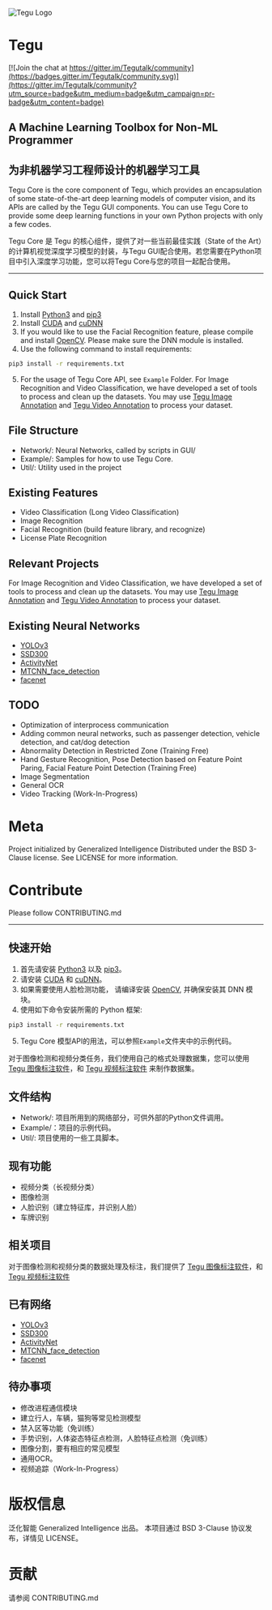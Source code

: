 ![Tegu Logo](https://s2.ax1x.com/2019/01/30/kl6rzF.jpg)
# Tegu

[![Join the chat at https://gitter.im/Tegutalk/community](https://badges.gitter.im/Tegutalk/community.svg)](https://gitter.im/Tegutalk/community?utm_source=badge&utm_medium=badge&utm_campaign=pr-badge&utm_content=badge)

## A Machine Learning Toolbox for Non-ML Programmer
## 为非机器学习工程师设计的机器学习工具

Tegu Core is the core component of Tegu, which provides an encapsulation of some state-of-the-art deep learning models of computer vision, and its APIs are called by the Tegu GUI components. You can use Tegu Core to provide some deep learning functions in your own Python projects with only a few codes.

Tegu Core 是 Tegu 的核心组件，提供了对一些当前最佳实践（State of the Art）的计算机视觉深度学习模型的封装，与Tegu GUI配合使用。若您需要在Python项目中引入深度学习功能，您可以将Tegu Core与您的项目一起配合使用。

---

## Quick Start

1. Install [Python3](https://www.python.org) and [pip3](https://pip.pypa.io/en/stable/installing)
2. Install [CUDA](https://developer.nvidia.com/cuda-downloads) and [cuDNN](https://developer.nvidia.com/cudnn)
3. If you would like to use the Facial Recognition feature, please compile and install [OpenCV](https://opencv.org/). Please make sure the DNN module is installed.
4. Use the following command to install requirements:

```sh
pip3 install -r requirements.txt
```

5. For the usage of Tegu Core API, see `Example` Folder.
For Image Recognition and Video Classification, we have developed a set of tools to process and clean up the datasets. You may use [Tegu Image Annotation](http://www.giai.tech) and [Tegu Video Annotation](http://www.giai.tech) to process your dataset.

## File Structure

* Network/: Neural Networks, called by scripts in GUI/
* Example/: Samples for how to use Tegu Core. 
* Util/: Utility used in the project

## Existing Features

* Video Classification (Long Video Classification)
* Image Recognition
* Facial Recognition (build feature library, and recognize)
* License Plate Recognition

## Relevant Projects

For Image Recognition and Video Classification, we have developed a set of tools to process and clean up the datasets. You may use [Tegu Image Annotation](http://www.giai.tech) and [Tegu Video Annotation](http://www.giai.tech) to process your dataset.

## Existing Neural Networks

* [YOLOv3](https://github.com/qqwweee/keras-yolo3)
* [SSD300](https://github.com/pierluigiferrari/ssd_keras)
* [ActivityNet](https://github.com/imatge-upc/activitynet-2016-cvprw)
* [MTCNN_face_detection](https://github.com/kpzhang93/MTCNN_face_detection_alignment)
* [facenet](https://github.com/davidsandberg/facenet)

## TODO

* Optimization of interprocess communication
* Adding common neural networks, such as passenger detection, vehicle detection, and cat/dog detection
* Abnormality Detection in Restricted Zone (Training Free)
* Hand Gesture Recognition, Pose Detection based on Feature Point Paring, Facial Feature Point Detection (Training Free)
* Image Segmentation
* General OCR
* Video Tracking (Work-In-Progress)

# Meta

Project initialized by Generalized Intelligence
Distributed under the BSD 3-Clause license. See LICENSE for more information.

# Contribute

Please follow CONTRIBUTING.md

---

## 快速开始
1. 首先请安装 [Python3](https://www.python.org) 以及 [pip3](https://pip.pypa.io/en/stable/installing)。
2. 请安装 [CUDA](https://developer.nvidia.com/cuda-downloads) 和 [cuDNN](https://developer.nvidia.com/cudnn)。
3. 如果需要使用人脸检测功能， 请编译安装 [OpenCV](https://opencv.org/), 并确保安装其 DNN 模块。
4. 使用如下命令安装所需的 Python 框架:

```sh
pip3 install -r requirements.txt
```
5. Tegu Core 模型API的用法，可以参照`Example`文件夹中的示例代码。

对于图像检测和视频分类任务，我们使用自己的格式处理数据集，您可以使用 [Tegu 图像标注软件](http://www.giai.tech)，和 [Tegu 视频标注软件](http://www.giai.tech) 来制作数据集。

## 文件结构

* Network/: 项目所用到的网络部分，可供外部的Python文件调用。
* Example/：项目的示例代码。
* Util/: 项目使用的一些工具脚本。

## 现有功能

* 视频分类（长视频分类）
* 图像检测
* 人脸识别（建立特征库，并识别人脸）
* 车牌识别

## 相关项目

对于图像检测和视频分类的数据处理及标注，我们提供了 [Tegu 图像标注软件](http://www.giai.tech)，和 [Tegu 视频标注软件](http://www.giai.tech) 

## 已有网络

* [YOLOv3](https://github.com/qqwweee/keras-yolo3)
* [SSD300](https://github.com/pierluigiferrari/ssd_keras)
* [ActivityNet](https://github.com/imatge-upc/activitynet-2016-cvprw)
* [MTCNN_face_detection](https://github.com/kpzhang93/MTCNN_face_detection_alignment)
* [facenet](https://github.com/davidsandberg/facenet)

## 待办事项

* 修改进程通信模块
* 建立行人，车辆，猫狗等常见检测模型
* 禁入区等功能（免训练）
* 手势识别，人体姿态特征点检测，人脸特征点检测（免训练）
* 图像分割，要有相应的常见模型
* 通用OCR。
* 视频追踪（Work-In-Progress）

# 版权信息

泛化智能 Generalized Intelligence 出品。
本项目通过 BSD 3-Clause 协议发布，详情见 LICENSE。 

# 贡献

请参阅 CONTRIBUTING.md
